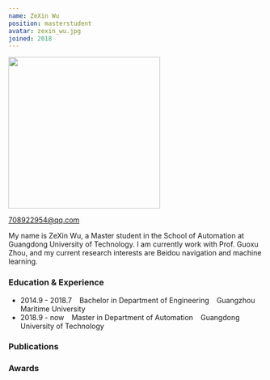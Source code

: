 ```yaml
---
name: ZeXin Wu
position: masterstudent
avatar: zexin_wu.jpg 
joined: 2018 
---
```


<!-- 
name: 你的名字 
position: 博士生写 phdstudent, 硕士生写 masterstudent, 本科生写 undergraduatestudent
avatar: 个人正面照的名字，发给我时那张图片要对应着这个名字，如jinshi_yu.png
joined: 加入实验室年份
 -->

<!-- (不用管，也不要删 -->
<img width="300" src="{{site.baseurl}}/images/people/{{page.avatar}}" data-action="zoom">

<!-- 你们的邮箱，自行替换 -->
<i class="fa fa-envelope-o"></i> 708922954@qq.com <br> 


<!-- 个人简介，好好写 -->
My name is ZeXin Wu, a Master student in the School of Automation at Guangdong University of Technology. I am currently work with Prof. Guoxu Zhou, and my current research interests are Beidou navigation and machine learning.


<!-- 学习及经历等： -->
### Education & Experience

- 2014.9 - 2018.7 &ensp; Bachelor in Department of Engineering &ensp; Guangzhou Maritime University
- 2018.9 - now &ensp; Master in Department of Automation &ensp; Guangdong University of Technology

<!-- 可以写上你发表的文章和申请的专利 -->
### Publications


<!-- 一些荣誉啊之类的可以自己补上 -->
### Awards 


<!-- 
P.S. 
1. 这个文件的文件名要改成 mingzi_xingshi.md 的格式
2. 你的个人正面照要裁剪成正方形，即图片的像素大小为600x600 或者800x800等 
-->
